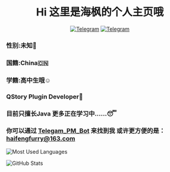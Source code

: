 <div align="center">
    <h1 > Hi 这里是海枫的个人主页哦
 </h1>

[![Telegram](https://img.shields.io/static/v1?label=Telegram&message=Channel&color=0088cc)](https://t.me/HaiFeng_Channel)
[![Telegram](https://img.shields.io/static/v1?label=Telegram&message=Chat&color=0088cc)](https://t.me/XiaoYu_Chat)
</div>

### 性别:未知🤔
### 国籍:China🇨🇳
### 学籍:高中生哦☺️

### QStory Plugin Developer🐧

### 目前只擅长Java 更多正在学习中……😴

### 你可以通过 [Telegam_PM_Bot](https://t.me/HaiFengFurry_bot) 来找到我 或许更方便的是：haifengfurry@163.com

![Most Used Languages](https://github-readme-stats.vercel.app/api/top-langs/?username=XiaoYu2733&layout=compact)

![GitHub Stats](https://github-readme-stats.vercel.app/api?username=XiaoYu2733&show_icons=true)